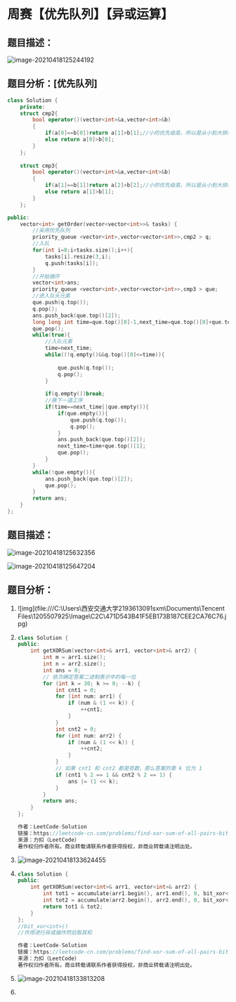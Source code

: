 # 周赛【优先队列】【异或运算】

## 题目描述：

![image-20210418125244192](C:\Users\西安交通大学2193613091sxm\AppData\Roaming\Typora\typora-user-images\image-20210418125244192.png)

## 题目分析：[优先队列]

```C++
class Solution {
    private:
    struct cmp2{
	    bool operator()(vector<int>&a,vector<int>&b)
	    {
		    if(a[0]==b[0])return a[1]>b[1];//小的优先级高，所以是从小到大排序
            else return a[0]>b[0];
	    }
    };
        
    struct cmp3{
	    bool operator()(vector<int>&a,vector<int>&b)
	    {
		    if(a[1]==b[1])return a[2]>b[2];//小的优先级高，所以是从小到大排序
            else return a[1]>b[1];
	    }
    };

public:
    vector<int> getOrder(vector<vector<int>>& tasks) {
        //采用优先队列
        priority_queue <vector<int>,vector<vector<int>>,cmp2 > q;
        //入队
        for(int i=0;i<tasks.size();i++){
            tasks[i].resize(3,i);
            q.push(tasks[i]);
        }
        //开始循环
        vector<int>ans;
        priority_queue <vector<int>,vector<vector<int>>,cmp3 > que;
        //进入队头元素
        que.push(q.top());
        q.pop();
        ans.push_back(que.top()[2]);
        long long int time=que.top()[0]-1,next_time=que.top()[0]+que.top()[1];
        que.pop();
        while(true){
            //入队元素
            time=next_time;
            while((!q.empty()&&q.top()[0]<=time)){
                
                que.push(q.top());
                q.pop();
            }
            
            if(q.empty())break;
            //换下一道工序
            if(time==next_time||que.empty()){
                if(que.empty()){
                    que.push(q.top());
                    q.pop();
                }
                ans.push_back(que.top()[2]);
                next_time=time+que.top()[1];
                que.pop();
            }
        }
        while(!que.empty()){
            ans.push_back(que.top()[2]);
            que.pop();
        }
        return ans;
    }
};
```

## 题目描述：

![image-20210418125632356](C:\Users\西安交通大学2193613091sxm\AppData\Roaming\Typora\typora-user-images\image-20210418125632356.png)

![image-20210418125647204](C:\Users\西安交通大学2193613091sxm\AppData\Roaming\Typora\typora-user-images\image-20210418125647204.png)

## 题目分析：

1. ![img](file:///C:\Users\西安交通大学2193613091sxm\Documents\Tencent Files\1205507925\Image\C2C\471D543B41F5EB173B187CEE2CA76C76.jpg)

2. ```C++
   class Solution {
   public:
       int getXORSum(vector<int>& arr1, vector<int>& arr2) {
           int m = arr1.size();
           int n = arr2.size();
           int ans = 0;
           // 依次确定答案二进制表示中的每一位
           for (int k = 30; k >= 0; --k) {
               int cnt1 = 0;
               for (int num: arr1) {
                   if (num & (1 << k)) {
                       ++cnt1;
                   }
               }
               int cnt2 = 0;
               for (int num: arr2) {
                   if (num & (1 << k)) {
                       ++cnt2;
                   }
               }
               // 如果 cnt1 和 cnt2 都是奇数，那么答案的第 k 位为 1
               if (cnt1 % 2 == 1 && cnt2 % 2 == 1) {
                   ans |= (1 << k);
               }
           }
           return ans;
       }
   };
   
   作者：LeetCode-Solution
   链接：https://leetcode-cn.com/problems/find-xor-sum-of-all-pairs-bitwise-and/solution/find-xor-sum-of-all-pairs-bitwise-and-by-sok6/
   来源：力扣（LeetCode）
   著作权归作者所有。商业转载请联系作者获得授权，非商业转载请注明出处。
   ```

3. ![image-20210418133624455](C:\Users\西安交通大学2193613091sxm\AppData\Roaming\Typora\typora-user-images\image-20210418133624455.png)

4. ```c++
   class Solution {
   public:
       int getXORSum(vector<int>& arr1, vector<int>& arr2) {
           int tot1 = accumulate(arr1.begin(), arr1.end(), 0, bit_xor<int>());
           int tot2 = accumulate(arr2.begin(), arr2.end(), 0, bit_xor<int>());
           return tot1 & tot2;
       }
   };
   //bit_xor<int>() 
   //作用进行异或操作然后取其和
   
   作者：LeetCode-Solution
   链接：https://leetcode-cn.com/problems/find-xor-sum-of-all-pairs-bitwise-and/solution/find-xor-sum-of-all-pairs-bitwise-and-by-sok6/
   来源：力扣（LeetCode）
   著作权归作者所有。商业转载请联系作者获得授权，非商业转载请注明出处。
   ```

5. ![image-20210418133813208](C:\Users\西安交通大学2193613091sxm\AppData\Roaming\Typora\typora-user-images\image-20210418133813208.png)

6. 